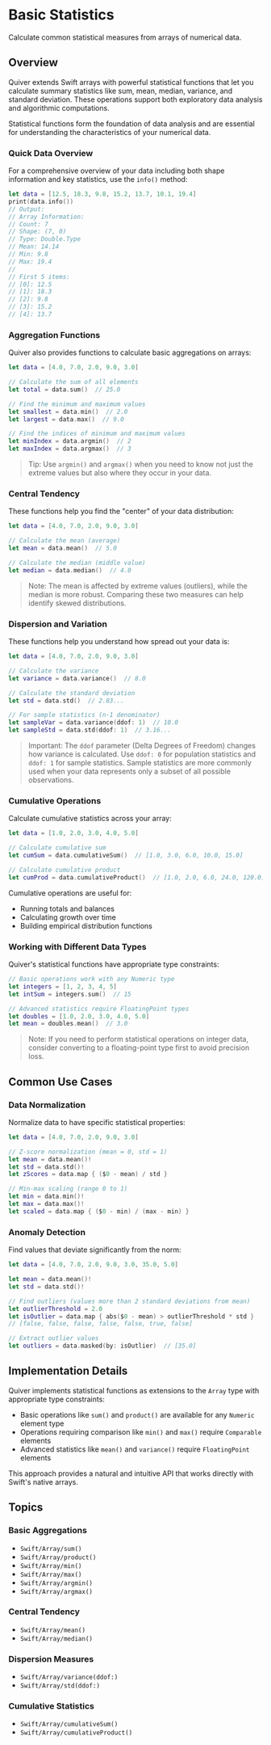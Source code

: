 # Basic Statistics

Calculate common statistical measures from arrays of numerical data.

## Overview

Quiver extends Swift arrays with powerful statistical functions that let you calculate summary statistics like sum, mean, median, variance, and standard deviation. These operations support both exploratory data analysis and algorithmic computations.

Statistical functions form the foundation of data analysis and are essential for understanding the characteristics of your numerical data.

### Quick Data Overview

For a comprehensive overview of your data including both shape information and key statistics, use the `info()` method:

```swift
let data = [12.5, 18.3, 9.8, 15.2, 13.7, 10.1, 19.4]
print(data.info())
// Output:
// Array Information:
// Count: 7
// Shape: (7, 0)
// Type: Double.Type
// Mean: 14.14
// Min: 9.8
// Max: 19.4
//
// First 5 items:
// [0]: 12.5
// [1]: 18.3
// [2]: 9.8
// [3]: 15.2
// [4]: 13.7
```

### Aggregation Functions

Quiver also provides functions to calculate basic aggregations on arrays:

```swift
let data = [4.0, 7.0, 2.0, 9.0, 3.0]

// Calculate the sum of all elements
let total = data.sum()  // 25.0

// Find the minimum and maximum values
let smallest = data.min()  // 2.0
let largest = data.max()  // 9.0

// Find the indices of minimum and maximum values
let minIndex = data.argmin()  // 2
let maxIndex = data.argmax()  // 3
```

> Tip: Use `argmin()` and `argmax()` when you need to know not just the extreme values but also where they occur in your data.

### Central Tendency

These functions help you find the "center" of your data distribution:

```swift
let data = [4.0, 7.0, 2.0, 9.0, 3.0]

// Calculate the mean (average)
let mean = data.mean()  // 5.0

// Calculate the median (middle value)
let median = data.median()  // 4.0
```

> Note: The mean is affected by extreme values (outliers), while the median is more robust. Comparing these two measures can help identify skewed distributions.

### Dispersion and Variation

These functions help you understand how spread out your data is:

```swift
let data = [4.0, 7.0, 2.0, 9.0, 3.0]

// Calculate the variance
let variance = data.variance()  // 8.0

// Calculate the standard deviation
let std = data.std()  // 2.83...

// For sample statistics (n-1 denominator)
let sampleVar = data.variance(ddof: 1)  // 10.0
let sampleStd = data.std(ddof: 1)  // 3.16...
```

> Important: The `ddof` parameter (Delta Degrees of Freedom) changes how variance is calculated. Use `ddof: 0` for population statistics and `ddof: 1` for sample statistics. Sample statistics are more commonly used when your data represents only a subset of all possible observations.

### Cumulative Operations

Calculate cumulative statistics across your array:

```swift
let data = [1.0, 2.0, 3.0, 4.0, 5.0]

// Calculate cumulative sum
let cumSum = data.cumulativeSum()  // [1.0, 3.0, 6.0, 10.0, 15.0]

// Calculate cumulative product
let cumProd = data.cumulativeProduct()  // [1.0, 2.0, 6.0, 24.0, 120.0]
```

Cumulative operations are useful for:
- Running totals and balances
- Calculating growth over time
- Building empirical distribution functions

### Working with Different Data Types

Quiver's statistical functions have appropriate type constraints:

```swift
// Basic operations work with any Numeric type
let integers = [1, 2, 3, 4, 5]
let intSum = integers.sum()  // 15

// Advanced statistics require FloatingPoint types
let doubles = [1.0, 2.0, 3.0, 4.0, 5.0]
let mean = doubles.mean()  // 3.0
```

> Note: If you need to perform statistical operations on integer data, consider converting to a floating-point type first to avoid precision loss.

## Common Use Cases

### Data Normalization

Normalize data to have specific statistical properties:

```swift
let data = [4.0, 7.0, 2.0, 9.0, 3.0]

// Z-score normalization (mean = 0, std = 1)
let mean = data.mean()!
let std = data.std()!
let zScores = data.map { ($0 - mean) / std }

// Min-max scaling (range 0 to 1)
let min = data.min()!
let max = data.max()!
let scaled = data.map { ($0 - min) / (max - min) }
```

### Anomaly Detection

Find values that deviate significantly from the norm:

```swift
let data = [4.0, 7.0, 2.0, 9.0, 3.0, 35.0, 5.0]

let mean = data.mean()!
let std = data.std()!

// Find outliers (values more than 2 standard deviations from mean)
let outlierThreshold = 2.0
let isOutlier = data.map { abs($0 - mean) > outlierThreshold * std }
// [false, false, false, false, false, true, false]

// Extract outlier values
let outliers = data.masked(by: isOutlier)  // [35.0]
```

## Implementation Details

Quiver implements statistical functions as extensions to the `Array` type with appropriate type constraints:

- Basic operations like `sum()` and `product()` are available for any `Numeric` element type
- Operations requiring comparison like `min()` and `max()` require `Comparable` elements
- Advanced statistics like `mean()` and `variance()` require `FloatingPoint` elements

This approach provides a natural and intuitive API that works directly with Swift's native arrays.

## Topics

### Basic Aggregations
- ``Swift/Array/sum()``
- ``Swift/Array/product()``
- ``Swift/Array/min()``
- ``Swift/Array/max()``
- ``Swift/Array/argmin()``
- ``Swift/Array/argmax()``

### Central Tendency
- ``Swift/Array/mean()``
- ``Swift/Array/median()``

### Dispersion Measures
- ``Swift/Array/variance(ddof:)``
- ``Swift/Array/std(ddof:)``

### Cumulative Statistics
- ``Swift/Array/cumulativeSum()``
- ``Swift/Array/cumulativeProduct()``
